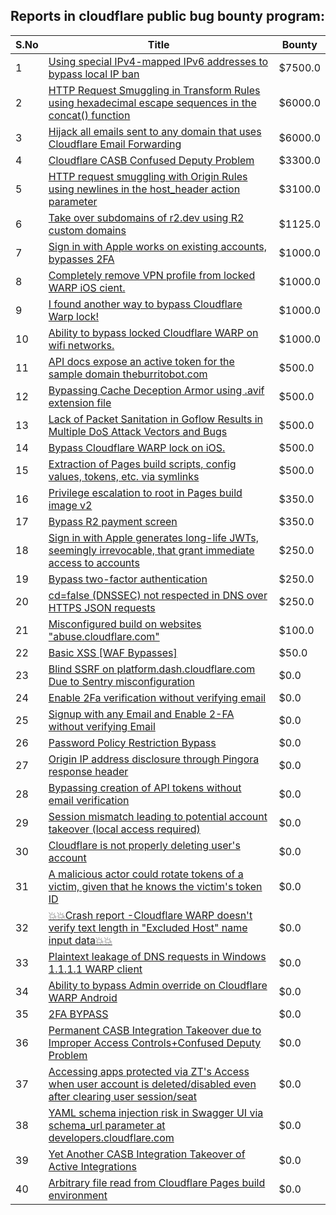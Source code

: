 ## Reports in cloudflare public bug bounty program:
| S.No | Title | Bounty |
| ---- | ----- | ------ |
| 1 | [Using special IPv4-mapped IPv6 addresses to bypass local IP ban](https://hackerone.com/reports/1785260) | $7500.0 |
| 2 | [HTTP Request Smuggling in Transform Rules using hexadecimal escape sequences in the concat() function](https://hackerone.com/reports/1478633) | $6000.0 |
| 3 | [Hijack all emails sent to any domain that uses Cloudflare Email Forwarding](https://hackerone.com/reports/1419341) | $6000.0 |
| 4 | [Cloudflare CASB Confused Deputy Problem](https://hackerone.com/reports/1952124) | $3300.0 |
| 5 | [HTTP request smuggling with Origin Rules using newlines in the host_header action parameter](https://hackerone.com/reports/1575912) | $3100.0 |
| 6 | [Take over subdomains of r2.dev using R2 custom domains](https://hackerone.com/reports/1700276) | $1125.0 |
| 7 | [Sign in with Apple works on existing accounts, bypasses 2FA](https://hackerone.com/reports/1593404) | $1000.0 |
| 8 | [Completely remove VPN profile from locked WARP iOS cient.](https://hackerone.com/reports/1633231) | $1000.0 |
| 9 | [I found another way to bypass Cloudflare Warp lock!](https://hackerone.com/reports/1605847) | $1000.0 |
| 10 | [Ability to bypass locked Cloudflare WARP on wifi networks.](https://hackerone.com/reports/1635748) | $1000.0 |
| 11 | [API docs expose an active token for the sample domain theburritobot.com](https://hackerone.com/reports/1507412) | $500.0 |
| 12 | [Bypassing Cache Deception Armor using .avif extension file](https://hackerone.com/reports/1391635) | $500.0 |
| 13 | [Lack of Packet Sanitation in Goflow Results in Multiple DoS Attack Vectors and Bugs](https://hackerone.com/reports/1636320) | $500.0 |
| 14 | [Bypass Cloudflare WARP lock on iOS.](https://hackerone.com/reports/1542450) | $500.0 |
| 15 | [Extraction of Pages build scripts, config values, tokens, etc. via symlinks](https://hackerone.com/reports/1754811) | $500.0 |
| 16 | [Privilege escalation to root in Pages build image v2](https://hackerone.com/reports/1979372) | $350.0 |
| 17 | [Bypass R2 payment screen](https://hackerone.com/reports/2170559) | $350.0 |
| 18 | [Sign in with Apple generates long-life JWTs, seemingly irrevocable, that grant immediate access to accounts](https://hackerone.com/reports/1593413) | $250.0 |
| 19 | [Bypass two-factor authentication](https://hackerone.com/reports/1664974) | $250.0 |
| 20 | [cd=false (DNSSEC) not respected in DNS over HTTPS JSON requests](https://hackerone.com/reports/1724464) | $250.0 |
| 21 | [Misconfigured build on websites "abuse.cloudflare.com"](https://hackerone.com/reports/1624911) | $100.0 |
| 22 | [Basic XSS [WAF Bypasses]](https://hackerone.com/reports/1615743) | $50.0 |
| 23 | [Blind SSRF on platform.dash.cloudflare.com Due to Sentry misconfiguration](https://hackerone.com/reports/1467044) | $0.0 |
| 24 | [Enable 2Fa verification without verifying email](https://hackerone.com/reports/1618021) | $0.0 |
| 25 | [Signup with any Email and Enable 2-FA without verifying Email](https://hackerone.com/reports/1543259) | $0.0 |
| 26 | [Password Policy Restriction Bypass](https://hackerone.com/reports/1675730) | $0.0 |
| 27 | [Origin IP address disclosure through Pingora response header](https://hackerone.com/reports/1803659) | $0.0 |
| 28 | [Bypassing creation of  API tokens without email verification](https://hackerone.com/reports/1812705) | $0.0 |
| 29 | [Session mismatch leading to potential account takeover (local access required)](https://hackerone.com/reports/1825227) | $0.0 |
| 30 | [Cloudflare is not properly deleting user's account](https://hackerone.com/reports/1728292) | $0.0 |
| 31 | [A malicious actor could rotate tokens of a victim, given that he knows the victim's token ID](https://hackerone.com/reports/1525309) | $0.0 |
| 32 | [💥💥Crash report -Cloudflare WARP doesn't verify text length in "Excluded Host" name input data💥💥](https://hackerone.com/reports/1781096) | $0.0 |
| 33 | [Plaintext leakage of DNS requests in Windows 1.1.1.1 WARP client](https://hackerone.com/reports/1941390) | $0.0 |
| 34 | [Ability to  bypass Admin override on Cloudflare WARP Android](https://hackerone.com/reports/2043885) | $0.0 |
| 35 | [2FA BYPASS](https://hackerone.com/reports/1805779) | $0.0 |
| 36 | [Permanent CASB Integration Takeover due to Improper Access Controls+Confused Deputy Problem](https://hackerone.com/reports/2086301) | $0.0 |
| 37 | [Accessing apps protected via ZT's Access when user account is deleted/disabled even after clearing user session/seat](https://hackerone.com/reports/2122690) | $0.0 |
| 38 | [YAML schema injection risk in Swagger UI via schema_url parameter at developers.cloudflare.com](https://hackerone.com/reports/2174818) | $0.0 |
| 39 | [Yet Another CASB Integration Takeover of Active Integrations](https://hackerone.com/reports/2094346) | $0.0 |
| 40 | [Arbitrary file read from Cloudflare Pages build environment](https://hackerone.com/reports/1570874) | $0.0 |